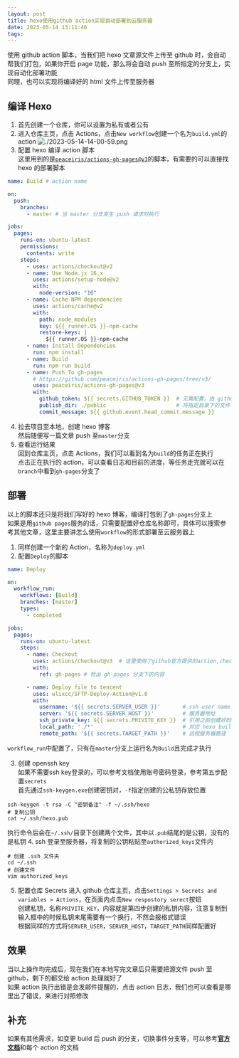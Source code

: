 ```yaml
---
layout: post
title: hexo使用github action实现自动部署到云服务器
date: 2023-05-14 13:11:46
tags:
---
```


使用 github action 脚本，当我们把 hexo 文章源文件上传至 github 时，会自动帮我们打包，如果你开启 page 功能，那么将会自动 push 至所指定的分支上，实现自动化部署功能  
同理，也可以实现将编译好的 html 文件上传至服务器

## 编译 Hexo
1. 首先创建一个仓库，你可以设置为私有或者公有
2. 进入仓库主页，点击 Actions，点击`New workflow`创建一个名为`build.yml`的 action
![./2023-05-14-14-00-59.png](2023-05-14-14-00-59.png)
3. 配置 hexo 编译 action 脚本  
这里用到的是[`peaceiris/actions-gh-pages@v3`](https://github.com/peaceiris/actions-gh-pages/tree/v3/)的脚本，有需要的可以直接找 hexo 的部署脚本

``` yaml
name: Build # action name

on:
  push:
    branches:
      - master # 当 master 分支发生 push 请求时执行

jobs:
  pages:
    runs-on: ubuntu-latest
    permissions:
      contents: write
    steps:
      - uses: actions/checkout@v2
      - name: Use Node.js 16.x
        uses: actions/setup-node@v2
        with:
          node-version: "16"
      - name: Cache NPM dependencies
        uses: actions/cache@v2
        with:
          path: node_modules
          key: ${{ runner.OS }}-npm-cache
          restore-keys: |
            ${{ runner.OS }}-npm-cache
      - name: Install Dependencies
        run: npm install
      - name: Build
        run: npm run build
      - name: Push To gh-pages
        # https://github.com/peaceiris/actions-gh-pages/tree/v3/
        uses: peaceiris/actions-gh-pages@v3
        with:
          github_token: ${{ secrets.GITHUB_TOKEN }}  # 无需配置，由 github 提供
          publish_dir: ./public                      # 将指定目录下的文件 push 至 gh-pages
          commit_message: ${{ github.event.head_commit.message }}
```

4. 拉去项目至本地，创建 hexo 博客  
然后随便写一篇文章 push 至`master`分支
5. 查看运行结果  
回到仓库主页，点击 Actions，我们可以看到名为`build`的任务正在执行  
点击正在执行的 action，可以查看日志和目前的进度，等任务走完就可以在`branch`中看到`gh-pages`分支了

## 部署
以上的脚本还只是将我们写好的 hexo 博客，编译打包到了`gh-pages`分支上  
如果是用`github pages`服务的话，只需要配置好仓库名称即可，具体可以搜索参考其他文章，这里主要讲怎么使用`workflow`的形式部署至云服务器上
1. 同样创建一个新的 Action，名称为`deploy.yml`
2. 配置`Deploy`的脚本
``` yaml
name: Deploy

on:
  workflow_run:
    workflows: [Build]
    branches: [master]
    types:
      - completed

jobs:
  pages:
    runs-on: ubuntu-latest
    steps:
      - name: Checkout    
        uses: actions/checkout@v3  # 这里使用了github官方提供的action,checkout项目到虚拟机上
        with:
          ref: gh-pages # 检出 gh-pages 分支下的内容

      - name: Deploy file to tencent
        uses: wlixcc/SFTP-Deploy-Action@v1.0 
        with:  
          username: '${{ secrets.SERVER_USER }}'       # ssh user name
          server: '${{ secrets.SERVER_HOST }}'         # 服务器地址
          ssh_private_key: ${{ secrets.PRIVITE_KEY }}  # 引用之前创建好的 secret
          local_path: './*'                            # 对应 hexo build 后的文件夹
          remote_path: '${{ secrets.TARGET_PATH }}'    # 远程服务器路径
``` 
`workflow_run`中配置了，只有在`master`分支上运行名为`Build`且完成才执行  

3. 创建 openssh key  
如果不需要ssh key登录的，可以参考文档使用账号密码登录，参考第五步配置`secrets`  
首先通过`ssh-keygen.exe`创建密钥对，`-f`指定创建的公私钥存放位置
``` shell
ssh-keygen -t rsa -C "密钥备注" -f ~/.ssh/hexo
# 复制公钥
cat ~/.ssh/hexo.pub
```
执行命令后会在`~/.ssh/`目录下创建两个文件，其中以`.pub`结尾的是公钥，没有的是私钥
4. ssh 登录至服务器，将复制的公钥粘贴至`authorized_keys`文件内
``` shell
# 创建 .ssh 文件夹
cd ~/.ssh
# 创建文件
vim authorized_keys
```
5. 配置仓库 Secrets
进入 github 仓库主页，点击`Settings > Secrets and variables > Actions`，在页面内点击`New respostory serect`按钮  
创建私钥，名称`PRIVITE_KEY`，内容就是第四步创建的私钥内容，注意复制到输入框中的时候私钥末尾需要有一个换行，不然会报格式错误  
根据同样的方式将`SERVER_USER`，`SERVER_HOST`，`TARGET_PATH`同样配置好

## 效果
当以上操作均完成后，现在我们在本地写完文章后只需要把源文件 push 至 github，剩下的都交给 action 处理就好了  
如果 action 执行出错是会发邮件提醒的，点击 action 日志，我们也可以查看是哪里出了错误，来进行对照修改

## 补充
如果有其他需求，如变更 build 后 push 的分支，切换事件分支等，可以参考[**官方文档**](https://docs.github.com/en/actions/using-workflows/triggering-a-workflow)和每个 action 的文档